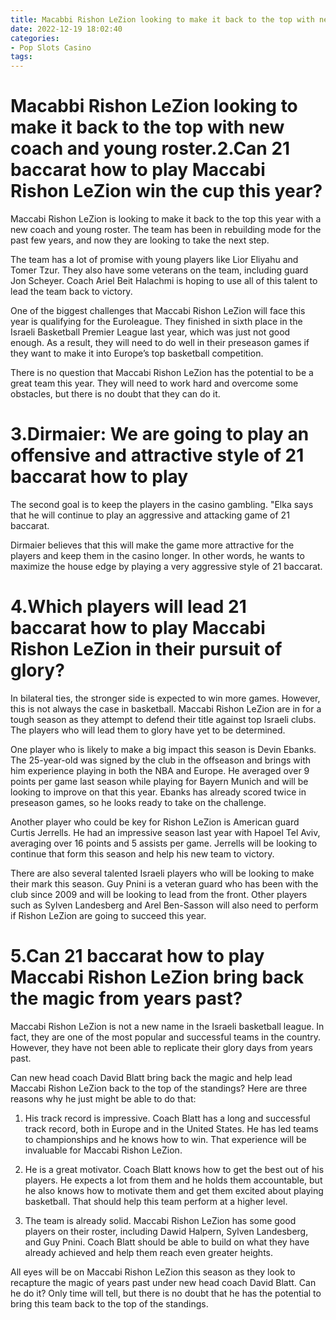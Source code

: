 ```yaml
---
title: Macabbi Rishon LeZion looking to make it back to the top with new coach and young roster.2.Can 21 baccarat how to play Maccabi Rishon LeZion win the cup this year
date: 2022-12-19 18:02:40
categories:
- Pop Slots Casino
tags:
---
```



# Macabbi Rishon LeZion looking to make it back to the top with new coach and young roster.2.Can 21 baccarat how to play Maccabi Rishon LeZion win the cup this year?

Maccabi Rishon LeZion is looking to make it back to the top this year with a new coach and young roster. The team has been in rebuilding mode for the past few years, and now they are looking to take the next step.

The team has a lot of promise with young players like Lior Eliyahu and Tomer Tzur. They also have some veterans on the team, including guard Jon Scheyer. Coach Ariel Beit Halachmi is hoping to use all of this talent to lead the team back to victory.

One of the biggest challenges that Maccabi Rishon LeZion will face this year is qualifying for the Euroleague. They finished in sixth place in the Israeli Basketball Premier League last year, which was just not good enough. As a result, they will need to do well in their preseason games if they want to make it into Europe’s top basketball competition.

There is no question that Maccabi Rishon LeZion has the potential to be a great team this year. They will need to work hard and overcome some obstacles, but there is no doubt that they can do it.

# 3.Dirmaier: We are going to play an offensive and attractive style of 21 baccarat how to play

The second goal is to keep the players in the casino gambling. "Elka says that he will continue to play an aggressive and attacking game of 21 baccarat.

Dirmaier believes that this will make the game more attractive for the players and keep them in the casino longer. In other words, he wants to maximize the house edge by playing a very aggressive style of 21 baccarat.

# 4.Which players will lead 21 baccarat how to play Maccabi Rishon LeZion in their pursuit of glory?

In bilateral ties, the stronger side is expected to win more games. However, this is not always the case in basketball. Maccabi Rishon LeZion are in for a tough season as they attempt to defend their title against top Israeli clubs. The players who will lead them to glory have yet to be determined.

One player who is likely to make a big impact this season is Devin Ebanks. The 25-year-old was signed by the club in the offseason and brings with him experience playing in both the NBA and Europe. He averaged over 9 points per game last season while playing for Bayern Munich and will be looking to improve on that this year. Ebanks has already scored twice in preseason games, so he looks ready to take on the challenge.

Another player who could be key for Rishon LeZion is American guard Curtis Jerrells. He had an impressive season last year with Hapoel Tel Aviv, averaging over 16 points and 5 assists per game. Jerrells will be looking to continue that form this season and help his new team to victory.

There are also several talented Israeli players who will be looking to make their mark this season. Guy Pnini is a veteran guard who has been with the club since 2009 and will be looking to lead from the front. Other players such as Sylven Landesberg and Arel Ben-Sasson will also need to perform if Rishon LeZion are going to succeed this year.

# 5.Can 21 baccarat how to play Maccabi Rishon LeZion bring back the magic from years past?

Maccabi Rishon LeZion is not a new name in the Israeli basketball league. In fact, they are one of the most popular and successful teams in the country. However, they have not been able to replicate their glory days from years past.

Can new head coach David Blatt bring back the magic and help lead Maccabi Rishon LeZion back to the top of the standings? Here are three reasons why he just might be able to do that:

1) His track record is impressive. Coach Blatt has a long and successful track record, both in Europe and in the United States. He has led teams to championships and he knows how to win. That experience will be invaluable for Maccabi Rishon LeZion.

2) He is a great motivator. Coach Blatt knows how to get the best out of his players. He expects a lot from them and he holds them accountable, but he also knows how to motivate them and get them excited about playing basketball. That should help this team perform at a higher level.

3) The team is already solid. Maccabi Rishon LeZion has some good players on their roster, including Dawid Halpern, Sylven Landesberg, and Guy Pnini. Coach Blatt should be able to build on what they have already achieved and help them reach even greater heights.

All eyes will be on Maccabi Rishon LeZion this season as they look to recapture the magic of years past under new head coach David Blatt. Can he do it? Only time will tell, but there is no doubt that he has the potential to bring this team back to the top of the standings.